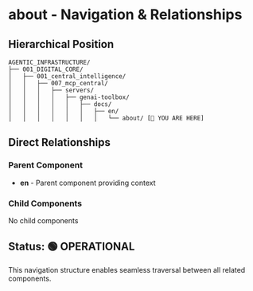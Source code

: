 # about - Navigation & Relationships

## Hierarchical Position

```
AGENTIC_INFRASTRUCTURE/
├── 001_DIGITAL_CORE/
│   ├── 001_central_intelligence/
│   │   ├── 007_mcp_central/
│   │   │   ├── servers/
│   │   │   │   ├── genai-toolbox/
│   │   │   │   │   ├── docs/
│   │   │   │   │   │   ├── en/
│   │   │   │   │   │   │   └── about/ [📍 YOU ARE HERE]

```

## Direct Relationships

### Parent Component
- **en** - Parent component providing context

### Child Components
No child components

## Status: 🟢 OPERATIONAL

This navigation structure enables seamless traversal between all related components.
